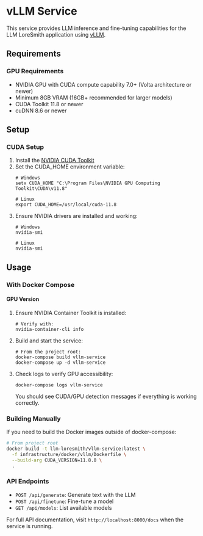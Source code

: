 # vLLM Service

This service provides LLM inference and fine-tuning capabilities for the LLM LoreSmith application using [vLLM](https://github.com/vllm-project/vllm).

## Requirements

### GPU Requirements
- NVIDIA GPU with CUDA compute capability 7.0+ (Volta architecture or newer)
- Minimum 8GB VRAM (16GB+ recommended for larger models)
- CUDA Toolkit 11.8 or newer
- cuDNN 8.6 or newer

## Setup

### CUDA Setup
1. Install the [NVIDIA CUDA Toolkit](https://developer.nvidia.com/cuda-downloads)
2. Set the CUDA_HOME environment variable:
   ```
   # Windows
   setx CUDA_HOME "C:\Program Files\NVIDIA GPU Computing Toolkit\CUDA\v11.8"
   
   # Linux
   export CUDA_HOME=/usr/local/cuda-11.8
   ```
3. Ensure NVIDIA drivers are installed and working:
   ```
   # Windows
   nvidia-smi
   
   # Linux
   nvidia-smi
   ```

## Usage

### With Docker Compose

#### GPU Version
1. Ensure NVIDIA Container Toolkit is installed:
   ```
   # Verify with:
   nvidia-container-cli info
   ```

2. Build and start the service:
   ```
   # From the project root:
   docker-compose build vllm-service
   docker-compose up -d vllm-service
   ```

3. Check logs to verify GPU accessibility:
   ```
   docker-compose logs vllm-service
   ```
   
   You should see CUDA/GPU detection messages if everything is working correctly.

### Building Manually

If you need to build the Docker images outside of docker-compose:

```bash
# From project root
docker build -t llm-loresmith/vllm-service:latest \
  -f infrastructure/docker/vllm/Dockerfile \
  --build-arg CUDA_VERSION=11.8.0 \
  .
```

### API Endpoints
- `POST /api/generate`: Generate text with the LLM
- `POST /api/finetune`: Fine-tune a model
- `GET /api/models`: List available models

For full API documentation, visit `http://localhost:8000/docs` when the service is running. 